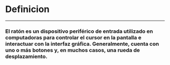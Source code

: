 # Definicion
-------------------------------------------------
### El ratón es un dispositivo periférico de entrada utilizado en computadoras para controlar el cursor en la pantalla e interactuar con la interfaz gráfica. Generalmente, cuenta con uno o más botones y, en muchos casos, una rueda de desplazamiento.
